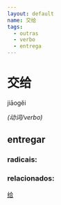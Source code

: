 ```yaml
--- 
layout: default
name: 交给 
tags: 
  - outras
  - verbo
  - entrega
--- 
```

# 交给 
jiāogěi  
 
*(动词/verbo)*  
## entregar 
### radicais: 
### relacionados: 
[给](/zhengshidu/hsk1/给)  
